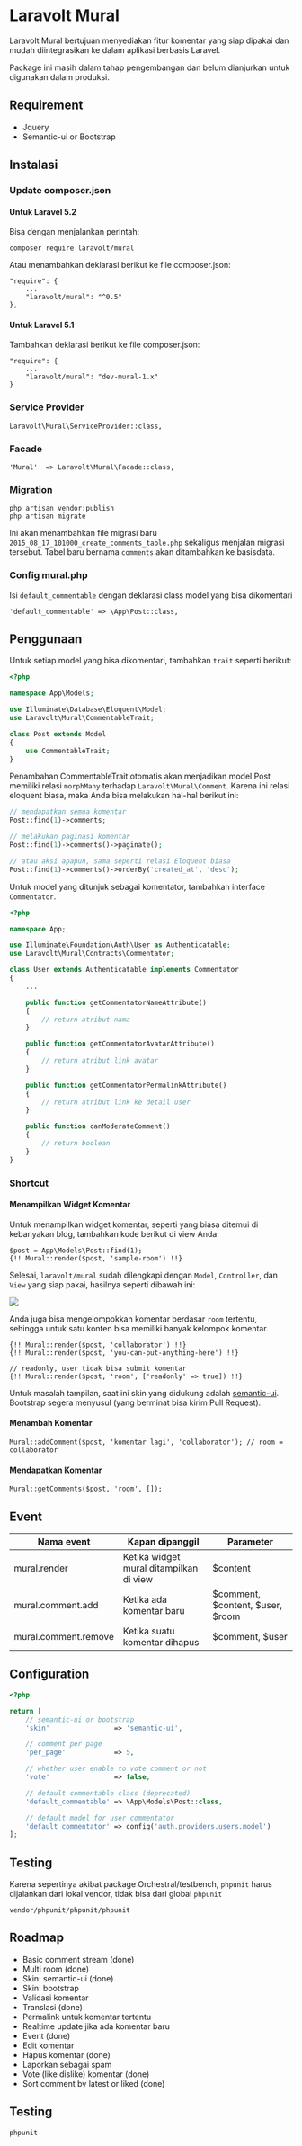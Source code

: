 # Laravolt Mural

Laravolt Mural bertujuan menyediakan fitur komentar yang siap dipakai dan mudah diintegrasikan ke dalam aplikasi berbasis Laravel.

Package ini masih dalam tahap pengembangan dan belum dianjurkan untuk digunakan dalam produksi.

## Requirement
* Jquery
* Semantic-ui or Bootstrap

## Instalasi

### Update composer.json

#### Untuk Laravel 5.2
Bisa dengan menjalankan perintah:

	composer require laravolt/mural

Atau menambahkan deklarasi berikut ke file composer.json:

    "require": {
        ...
        "laravolt/mural": "^0.5"
    },

#### Untuk Laravel 5.1

Tambahkan deklarasi berikut ke file composer.json:

    "require": {
        ...
        "laravolt/mural": "dev-mural-1.x"
    }

### Service Provider

    Laravolt\Mural\ServiceProvider::class,

### Facade

    'Mural'  => Laravolt\Mural\Facade::class,

### Migration

	php artisan vendor:publish
	php artisan migrate

Ini akan menambahkan file migrasi baru `2015_08_17_101000_create_comments_table.php` sekaligus menjalan migrasi tersebut.	Tabel baru bernama `comments` akan ditambahkan ke basisdata.

### Config mural.php

Isi `default_commentable` dengan deklarasi class model yang bisa dikomentari

    'default_commentable' => \App\Post::class,

## Penggunaan

Untuk setiap model yang bisa dikomentari, tambahkan `trait` seperti berikut:

```php
<?php

namespace App\Models;

use Illuminate\Database\Eloquent\Model;
use Laravolt\Mural\CommentableTrait;

class Post extends Model
{
    use CommentableTrait;
}
```


Penambahan CommentableTrait otomatis akan menjadikan model Post memiliki relasi `morphMany` terhadap `Laravolt\Mural\Comment`. Karena ini relasi eloquent biasa, maka Anda bisa melakukan hal-hal berikut ini:

```php
// mendapatkan semua komentar
Post::find(1)->comments;

// melakukan paginasi komentar
Post::find(1)->comments()->paginate();

// atau aksi apapun, sama seperti relasi Eloquent biasa
Post::find(1)->comments()->orderBy('created_at', 'desc');
```

Untuk model yang ditunjuk sebagai komentator, tambahkan interface `Commentator`.

```php
<?php

namespace App;

use Illuminate\Foundation\Auth\User as Authenticatable;
use Laravolt\Mural\Contracts\Commentator;

class User extends Authenticatable implements Commentator
{
    ...

    public function getCommentatorNameAttribute()
    {
        // return atribut nama
    }

    public function getCommentatorAvatarAttribute()
    {
        // return atribut link avatar
    }

    public function getCommentatorPermalinkAttribute()
    {
        // return atribut link ke detail user
    }

    public function canModerateComment()
    {
        // return boolean
    }
}
```
### Shortcut

#### Menampilkan Widget Komentar

Untuk menampilkan widget komentar, seperti yang biasa ditemui di kebanyakan blog, tambahkan kode berikut di view Anda:

	$post = App\Models\Post::find(1);
    {!! Mural::render($post, 'sample-room') !!}

Selesai, `laravolt/mural` sudah dilengkapi dengan `Model`, `Controller`, dan `View` yang siap pakai, hasilnya seperti dibawah ini:

![](https://dl.dropboxusercontent.com/u/21271348/laravolt_mural.png)

Anda juga bisa mengelompokkan komentar berdasar `room` tertentu, sehingga untuk satu konten bisa memiliki banyak kelompok komentar.

    {!! Mural::render($post, 'collaborator') !!}
    {!! Mural::render($post, 'you-can-put-anything-here') !!}

	// readonly, user tidak bisa submit komentar
	{!! Mural::render($post, 'room', ['readonly' => true]) !!}

Untuk masalah tampilan, saat ini skin yang didukung adalah [semantic-ui](http://semantic-ui.com/). Bootstrap segera menyusul (yang berminat bisa kirim Pull Request).

#### Menambah Komentar

	Mural::addComment($post, 'komentar lagi', 'collaborator'); // room = collaborator

#### Mendapatkan Komentar
	Mural::getComments($post, 'room', []);

## Event

| Nama event            | Kapan dipanggil                         | Parameter
| -------------         | -------------                           | ---
| mural.render          | Ketika widget mural ditampilkan di view | $content
| mural.comment.add     | Ketika ada komentar baru                | $comment, $content, $user, $room
| mural.comment.remove  | Ketika suatu komentar dihapus           | $comment, $user

## Configuration

``` php
<?php

return [
    // semantic-ui or bootstrap
    'skin'                => 'semantic-ui',

    // comment per page
    'per_page'            => 5,

    // whether user enable to vote comment or not
    'vote'                => false,

    // default commentable class (deprecated)
    'default_commentable' => \App\Models\Post::class,

    // default model for user commentator
    'default_commentator' => config('auth.providers.users.model')
];
```

## Testing
Karena sepertinya akibat package Orchestral/testbench, `phpunit` harus dijalankan dari lokal vendor, tidak bisa dari global `phpunit`
```
vendor/phpunit/phpunit/phpunit
```

## Roadmap
* Basic comment stream (done)
* Multi room (done)
* Skin: semantic-ui (done)
* Skin: bootstrap
* Validasi komentar
* Translasi (done)
* Permalink untuk komentar tertentu
* Realtime update jika ada komentar baru
* Event (done)
* Edit komentar
* Hapus komentar (done)
* Laporkan sebagai spam
* Vote (like dislike) komentar (done)
* Sort comment by latest or liked (done)

## Testing

``` bash
phpunit
```
